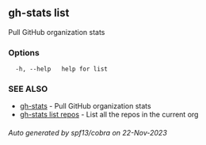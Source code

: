 ## gh-stats list

Pull GitHub organization stats

### Options

```
  -h, --help   help for list
```

### SEE ALSO

* [gh-stats](gh-stats.md)	 - Pull GitHub organization stats
* [gh-stats list repos](gh-stats_list_repos.md)	 - List all the repos in the current org

###### Auto generated by spf13/cobra on 22-Nov-2023
